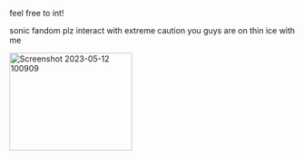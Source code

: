 feel free to int!

sonic fandom plz interact with extreme caution you guys are on thin ice with me


<img width="216" height="173" alt="Screenshot 2023-05-12 100909" src="https://github.com/user-attachments/assets/351485f3-4f8e-4011-a336-32598bacdef7" />
